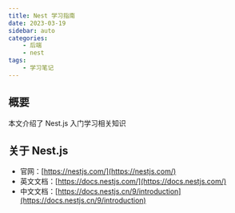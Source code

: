 ```yaml
---
title: Nest 学习指南
date: 2023-03-19
sidebar: auto
categories:
    - 后端
    - nest
tags:
    - 学习笔记
---
```


## 概要

本文介绍了 Nest.js 入门学习相关知识

## 关于 Nest.js

-   官网：[https://nestjs.com/](https://nestjs.com/)
-   英文文档：[https://docs.nestjs.com/](https://docs.nestjs.com/)
-   中文文档：[https://docs.nestjs.cn/9/introduction](https://docs.nestjs.cn/9/introduction)

